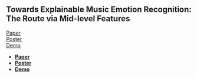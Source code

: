 
<br>
<br>
<br>


## Towards Explainable Music Emotion Recognition: The Route via Mid-level Features

[Paper](https://arxiv.org/abs/1907.03572)<br>
[Poster](#)<br>
[Demo](https://shreyanc.github.io/ismir_example.html)<br>

<ul class="downloads">
  <li><a href="https://arxiv.org/abs/1907.03572"><strong>Paper</strong></a></li>
  <li><a href="#"><strong>Poster</strong></a></li>
  <li><a href="https://shreyanc.github.io/ismir_example.html"><strong>Demo</strong></a></li>
 </ul>
